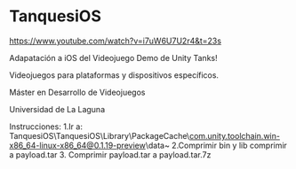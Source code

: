 # TanquesiOS

https://www.youtube.com/watch?v=i7uW6U7U2r4&t=23s

Adapatación a iOS del Videojuego Demo de Unity Tanks!

Videojuegos para plataformas y dispositivos específicos.

Máster en Desarrollo de Videojuegos

Universidad de La Laguna

Instrucciones: 
1.Ir a:
TanquesiOS\TanquesiOS\Library\PackageCache\com.unity.toolchain.win-x86_64-linux-x86_64@0.1.19-preview\data~
2.Comprimir bin y lib comprimir a payload.tar
3. Comprimir payload.tar a payload.tar.7z
 
